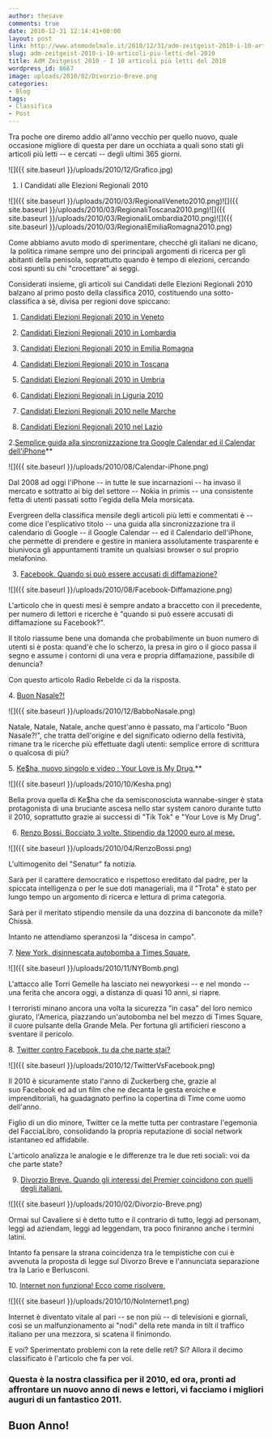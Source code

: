 ```yaml
---
author: thesave
comments: true
date: 2010-12-31 12:14:41+00:00
layout: post
link: http://www.atomodelmale.it/2010/12/31/adm-zeitgeist-2010-i-10-articoli-piu-letti-del-2010/
slug: adm-zeitgeist-2010-i-10-articoli-piu-letti-del-2010
title: AdM Zeitgeist 2010 - I 10 articoli più letti del 2010
wordpress_id: 8667
image: uploads/2010/02/Divorzio-Breve.png
categories:
- Blog
tags:
- Classifica
- Post
---
```


Tra poche ore diremo addio all'anno vecchio per quello nuovo, quale occasione migliore di questa per dare un occhiata a quali sono stati gli articoli più letti -- e cercati -- degli ultimi 365 giorni.

![]({{ site.baseurl }}/uploads/2010/12/Grafico.jpg)

1. I Candidati alle Elezioni Regionali 2010

![]({{ site.baseurl }}/uploads/2010/03/RegionaliVeneto2010.png)![]({{ site.baseurl }}/uploads/2010/03/RegionaliToscana2010.png)![]({{ site.baseurl }}/uploads/2010/03/RegionaliLombardia2010.png)![]({{ site.baseurl }}/uploads/2010/03/RegionaliEmiliaRomagna2010.png)

Come abbiamo avuto modo di sperimentare, checché gli italiani ne dicano,  la politica rimane sempre uno dei principali argomenti di ricerca per gli abitanti della penisola, soprattutto quando è tempo di elezioni, cercando così spunti su chi "crocettare" ai seggi.

Considerati insieme, gli articoli sui Candidati delle Elezioni Regionali 2010 balzano al primo posto della classifica 2010, costituendo una sotto-classifica a sè, divisa per regioni dove spiccano:

	
  1. [Candidati Elezioni Regionali 2010 in Veneto](/2010/02/15/candidati-elezioni-regionali-2010-in-veneto.html)

	
  2. [Candidati Elezioni Regionali 2010 in Lombardia](/2010/02/14/candidati-elezioni-regionali-2010-in-lombardia.html)

	
  3. [Candidati Elezioni Regionali 2010 in Emilia Romagna](/2010/02/20/candidati-elezioni-regionali-in-emilia-romagna-2010.html)

	
  4. [Candidati Elezioni Regionali 2010 in Toscana](/2010/02/21/candidati-elezioni-regionali-2010-in-toscana.html)

	
  5. [Candidati Elezioni Regionali 2010 in Umbria](/2010/02/21/candidati-elezioni-regionali-2010-in-umbria.html)

	
  6. [Candidati Elezioni Regionali in Liguria 2010](/2010/02/17/candidati-elezioni-regionali-in-liguria-2010.html)

	
  7. [Candidati Elezioni Regionali 2010 nelle Marche](/2010/03/01/candidati-elezioni-regionali-2010-nelle-marche.html)

	
  8. [Candidati Elezioni Regionali 2010 nel Lazio](/2010/02/27/candidati-elezioni-regionali-2010-nel-lazio.html)

2.[Semplice guida alla sincronizzazione tra Google Calendar ed il Calendar dell'iPhone](/2009/08/16/semplice-guida-alla-sincronizzazione-tra-google-calendar-ed-il-calendar-delliphone.html)**

![]({{ site.baseurl }}/uploads/2010/08/Calendar-iPhone.png)

Dal 2008 ad oggi l'iPhone -- in tutte le sue incarnazioni -- ha invaso il mercato e sottratto ai big del settore -- Nokia in primis -- una consistente fetta di utenti passati sotto l'egida della Mela morsicata.

Evergreen della classifica mensile degli articoli più letti e commentati è -- come dice l'esplicativo titolo -- una guida alla sincronizzazione tra il calendario di Google -- il Google Calendar -- ed il Calendario dell'iPhone, che permette di prendere e gestire in maniera assolutamente trasparente e biunivoca gli appuntamenti tramite un qualsiasi browser o sul proprio melafonino.

3. [Facebook. Quando si può essere accusati di diffamazione?](/2009/05/16/facebook-quando-si-puo-essere-accusati-di-diffamazione.html)

![]({{ site.baseurl }}/uploads/2010/08/Facebook-Diffamazione.png)

L'articolo che in questi mesi è sempre andato a braccetto con il precedente, per numero di lettori e ricerche è "quando si può essere accusati di diffamazione su Facebook?".

Il titolo riassume bene una domanda che probabilmente un buon numero di utenti si è posta: quand'è che lo scherzo, la presa in giro o il gioco passa il segno e assume i contorni di una vera e propria diffamazione, passibile di denuncia?

Con questo articolo Radio Rebelde ci da la risposta.

4. [Buon Nasale?!](/2007/12/25/buon-nasale.html)

![]({{ site.baseurl }}/uploads/2010/12/BabboNasale.png)

Natale, Natale, Natale, anche quest'anno è passato, ma l'articolo "Buon Nasale?!", che tratta dell'origine e del significato odierno della festività, rimane tra le ricerche più effettuate dagli utenti: semplice errore di scrittura o qualcosa di più?

5. [Ke$ha, nuovo singolo e video : Your Love is My Drug.](/2010/05/16/keha-nuovo-singolo-e-video-your-love-is-my-drug.html)**

![]({{ site.baseurl }}/uploads/2010/10/Kesha.png)

Bella prova quella di Ke$ha che da semisconosciuta wannabe-singer è stata protagonista di una bruciante ascesa nello star system canoro durante tutto il 2010, soprattutto grazie ai successi di "Tik Tok" e "Your Love is My Drug".

6. [Renzo Bossi. Bocciato 3 volte. Stipendio da 12000 euro al mese.](/2009/09/28/renzo-bossi-bocciato-3-volte-stipendio-da-12000-euro-al-mese.html)

![]({{ site.baseurl }}/uploads/2010/04/RenzoBossi.png)

L'ultimogenito del "Senatur" fa notizia.

Sarà per il carattere democratico e rispettoso ereditato dal padre, per la spiccata intelligenza o per le sue doti manageriali, ma il "Trota" è stato per lungo tempo un argomento di ricerca e lettura di prima categoria.

Sarà per il meritato stipendio mensile da una dozzina di banconote da mille? Chissà.

Intanto ne attendiamo speranzosi la "discesa in campo".

7. [New York, disinnescata autobomba a Times Square.](/2010/05/02/new-york-disinnescata-autobomba-a-times-square.html)

![]({{ site.baseurl }}/uploads/2010/11/NYBomb.png)

L'attacco alle Torri Gemelle ha lasciato nei newyorkesi -- e nel mondo -- una ferita che ancora oggi, a distanza di quasi 10 anni, si riapre.

I terroristi minano ancora una volta la sicurezza "in casa" del loro nemico giurato, l'America, piazzando un'autobomba nel bel mezzo di Times Square, il cuore pulsante della Grande Mela. Per fortuna gli artificieri riescono a sventare il pericolo.

8. [Twitter contro Facebook, tu da che parte stai?](/2009/01/29/twitter-contro-facebook-tu-da-che-parte-stai.html)

![]({{ site.baseurl }}/uploads/2010/12/TwitterVsFacebook.png)

Il 2010 è sicuramente stato l'anno di Zuckerberg che, grazie al suo Facebook ed ad un film che ne decanta le gesta eroiche e imprenditoriali, ha guadagnato perfino la copertina di Time come uomo dell'anno.

Figlio di un dio minore, Twitter ce la mette tutta per contrastare l'egemonia del FacciaLibro, consolidando la propria reputazione di social network istantaneo ed affidabile.

L'articolo analizza le analogie e le differenze tra le due reti sociali: voi da che parte state?

9. [Divorzio Breve. Quando gli interessi del Premier coincidono con quelli degli italiani.](/2010/01/17/divorzio-breve-quando-gli-interessi-del-premier-coincidono-con-quelli-degli-italiani.html)

![]({{ site.baseurl }}/uploads/2010/02/Divorzio-Breve.png)

Ormai sul Cavaliere si è detto tutto e il contrario di tutto, leggi ad personam, leggi ad aziendam, leggi ad leggendam, tra poco finiranno anche i termini latini.

Intanto fa pensare la strana coincidenza tra le tempistiche con cui è avvenuta la proposta di legge sul Divorzo Breve e l'annunciata separazione tra la Lario e Berlusconi.

10. [Internet non funziona! Ecco come risolvere.](/2010/09/22/internet-non-funziona-ecco-come-risolvere.html)

![]({{ site.baseurl }}/uploads/2010/10/NoInternet1.png)

Internet è diventato vitale al pari -- se non più -- di televisioni e giornali, così se un malfunzionamento ai "nodi" della rete manda in tilt il traffico italiano per una mezzora, si scatena il finimondo.

E voi? Sperimentato problemi con la rete delle reti? Si? Allora il decimo classificato è l'articolo che fa per voi.

### Questa è la nostra classifica per il 2010, ed ora, pronti ad affrontare un nuovo anno di news e lettori, vi facciamo i migliori auguri di un fantastico 2011.

## Buon Anno!
